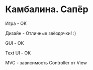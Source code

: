 # Камбалина. Сапёр

Игра - ОК

Дизайн - Отличные звёздочки! :)

GUI - ОК

Text UI - ОК

MVC - зависимость Controller от View

